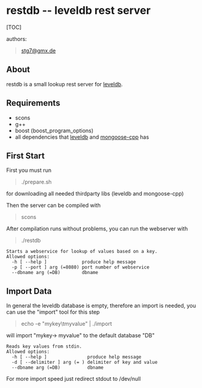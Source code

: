 restdb -- leveldb rest server
==============
[TOC]

authors:
> stg7@gmx.de

About
-----
restdb is a small lookup rest server for [leveldb](https://github.com/google/leveldb).

Requirements
------------
* scons
* g++
* boost (boost_program_options)
* all dependencies that [leveldb](https://github.com/google/leveldb) and [mongoose-cpp](https://github.com/Gregwar/mongoose-cpp) has

First Start
-----------
First you must run
> ./prepare.sh

for downloading all needed thirdparty libs (leveldb and mongoose-cpp)

Then the server can be compiled with
> scons

After compilation runs without problems, you can run the webserver with
> ./restdb

```
Starts a webservice for lookup of values based on a key.
Allowed options:
  -h [ --help ]             produce help message
  -p [ --port ] arg (=8080) port number of webservice
  --dbname arg (=DB)        dbname
```

Import Data
-----------
In general the leveldb database is empty, therefore an import is needed, you can use the "import" tool for this step
> echo -e "mykey\tmyvalue" | ./import

will import "mykey-> myvalue" to the default database "DB"

```
Reads key values from stdin.
Allowed options:
  -h [ --help ]               produce help message
  -d [ --delimiter ] arg (= ) delimiter of key and value
  --dbname arg (=DB)          dbname
```

For more import speed just redirect stdout to /dev/null
